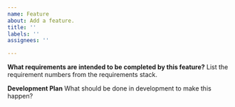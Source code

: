 ```yaml
---
name: Feature
about: Add a feature.
title: ''
labels: ''
assignees: ''

---
```


**What requirements are intended to be completed by this feature?**
List the requirement numbers from the requirements stack.

**Development Plan**
What should be done in development to make this happen?
